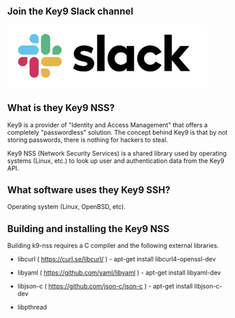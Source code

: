 
Join the Key9 Slack channel
---------------------------

[![Slack](./images/slack.png)](https://key9identity.slack.com/)


What is they Key9 NSS?
----------------------

Key9 is a provider of "Identity and Access Management" that offers a completely "passwordless" solution. The concept behind Key9 is that by not storing passwords, there is nothing for hackers to steal.


Key9 NSS (Network Security Services) is a shared library used by operating systems (Linux, etc.) to look up user and authentication data from the Key9 API.  


What software uses they Key9 SSH?
---------------------------------

Operating system (Linux, OpenBSD, etc).


Building and installing the Key9 NSS
------------------------------------

Building k9-nss requires a C compiler and the following external libraries. 

   * libcurl ( https://curl.se/libcurl/ ) 
	- apt-get install libcurl4-openssl-dev

   * libyaml ( https://github.com/yaml/libyaml )
	- apt-get install libyaml-dev

   * libjson-c ( https://github.com/json-c/json-c )
	- apt-get install libjson-c-dev

   * libpthread


